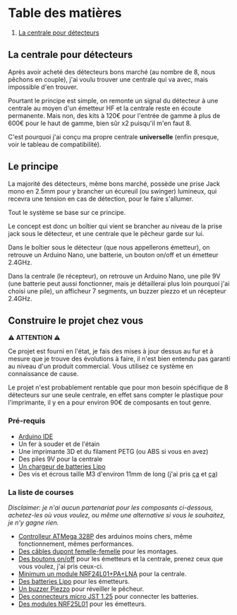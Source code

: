 # Table des matières

 1. [La centrale pour détecteurs](#la-centrale-pour-detecteurs)


## La centrale pour détecteurs

Après avoir acheté des détecteurs bons marché (au nombre de 8, nous pêchons en couple), j'ai voulu trouver une centrale qui va avec, mais impossible d'en trouver.

Pourtant le principe est simple, on remonte un signal du détecteur à une centrale au moyen d'un émetteur HF et la centrale reste en écoute permanente. Mais non, des kits à 120€ pour l'entrée de gamme à plus de 600€ pour le haut de gamme, bien sûr x2 puisqu'il m'en faut 8.

C'est pourquoi j'ai conçu ma propre centrale **universelle** (enfin presque, voir le tableau de compatibilité).


## Le principe

La majorité des détecteurs, même bons marché, possède une prise Jack mono en 2.5mm pour y brancher un écureuil (ou swinger) lumineux, qui recevra une tension en cas de détection, pour le faire s'allumer.

Tout le système se base sur ce principe.

Le concept est donc un boîtier qui vient se brancher au niveau de la prise jack sous le détecteur, et une centrale que le pêcheur garde sur lui. 

Dans le boîtier sous le détecteur (que nous appellerons émetteur), on retrouve un Arduino Nano, une batterie, un bouton on/off et un émetteur 2.4GHz.

Dans la centrale (le récepteur), on retrouve un Arduino Nano, une pile 9V (une batterie peut aussi fonctionner, mais je détaillerai plus loin pourquoi j'ai choisi une pile), un afficheur 7 segments, un buzzer piezzo et un récepteur 2.4GHz.


## Construire le projet chez vous

:warning: **ATTENTION** :warning:

Ce projet est fourni en l'état, je fais des mises à jour dessus au fur et à mesure que je trouve des évolutions à faire, il n'est bien entendu pas garanti au niveau d'un produit commercial. Vous utilisez ce système en connaissance de cause.

Le projet n'est probablement rentable que pour mon besoin spécifique de 8 détecteurs sur une seule centrale, en effet sans compter le plastique pour l'imprimante, il y en a pour environ 90€ de composants en tout genre.

### Pré-requis

 - [Arduino IDE](https://www.arduino.cc/en/software/)
 - Un fer à souder et de l'étain
 - Une imprimante 3D et du filament PETG (ou ABS si vous en avez)
 - Des piles 9V pour la centrale
 - [Un chargeur de batteries Lipo](https://www.amazon.fr/gp/product/B074MQ8WF2/ref=ppx_yo_dt_b_asin_title_o06_s01?ie=UTF8&psc=1)
 - Des vis et écrous taille M3 d'environ 11mm de long (j'ai pris [ça](https://www.amazon.fr/gp/product/B01GNVU13K/ref=ppx_yo_dt_b_asin_title_o08_s00?ie=UTF8&psc=1) et [ça](https://www.amazon.fr/gp/product/B01GNW2PK6/ref=ppx_yo_dt_b_asin_title_o08_s00?ie=UTF8&psc=1))

### La liste de courses

*Disclaimer: je n'ai aucun partenariat pour les composants ci-dessous, achetez-les où vous voulez, ou même une alternative si vous le souhaitez, je n'y gagne rien.*

 - [Controlleur ATMega 328P](https://www.amazon.fr/gp/product/B072LPHG92/ref=ppx_yo_dt_b_search_asin_title?ie=UTF8&th=1) des arduinos moins chers, même fonctionnement, mêmes performances.
 - [Des câbles dupont femelle-femelle](https://www.amazon.fr/gp/product/B01GI3X1XK/ref=ppx_yo_dt_b_search_asin_title?ie=UTF8&psc=1) pour les montages.
 - [Des boutons on/off](https://www.amazon.fr/gp/product/B076GXD7XN/ref=ppx_yo_dt_b_asin_title_o01_s00?ie=UTF8&psc=1) pour les émetteurs et la centrale, prenez ceux que vous voulez, j'ai pris ceux-ci.
 - [Minimum un module NRF24L01+PA+LNA](https://www.amazon.fr/gp/product/B07B3RLLGK/ref=ppx_yo_dt_b_asin_title_o02_s00?ie=UTF8&psc=1) pour la centrale.
 - [Des batteries Lipo](https://www.amazon.fr/gp/product/B07CYMYMS9/ref=ppx_yo_dt_b_asin_title_o06_s00?ie=UTF8&psc=1) pour les émetteurs.
 - [Un buzzer Piezzo](https://www.amazon.fr/gp/product/B07ZGMV61H/ref=ppx_yo_dt_b_asin_title_o05_s00?ie=UTF8&psc=1) pour réveiller le pêcheur.
 - [Des connecteurs micro JST 1.25](https://www.amazon.fr/gp/product/B07VYR7J49/ref=ppx_yo_dt_b_asin_title_o06_s01?ie=UTF8&psc=1) pour connecter les batteries.
 - [Des modules NRF25L01](https://www.amazon.fr/gp/product/B075CZM8LF/ref=ppx_yo_dt_b_search_asin_title?ie=UTF8&psc=1) pour les émetteurs.
